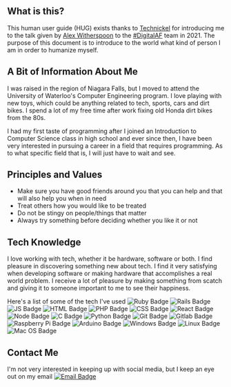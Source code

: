 ## What is this?
This human user guide (HUG) exists thanks to [Technickel](https://github.com/Technickel-Dev) for introducing me to the talk given by [Alex Witherspoon](https://github.com/alexwitherspoon) to the [#DigitalAF](https://digitalaf.ca/) team in 2021. The purpose of this document is to introduce to the world what kind of person I am in order to humanize myself.  

## A Bit of Information About Me
I was raised in the region of Niagara Falls, but I moved to attend the University of Waterloo's Computer Engineering program. I love playing with new toys, which could be anything related to tech, sports, cars and dirt bikes. I spend a lot of my free time after work fixing old Honda dirt bikes from the 80s.

I had my first taste of programming after I joined an Introduction to Computer Science class in high school and ever since then, I have been very interested in pursuing a career in a field that requires programming. As to what specific field that is, I will just have to wait and see.

## Principles and Values
- Make sure you have good friends around you that you can help and that will also help you when in need
- Treat others how you would like to be treated
- Do not be stingy on people/things that matter
- Always try something before deciding whether you like it or not

## Tech Knowledge
I love working with tech, whether it be hardware, software or both. I find pleasure in discovering something new about tech. I find it very satisfying when developing software or making hardware that accomplishes a real world problem. I receive a lot of pleasure by making something from scatch and giving it to someone important to me to see their happiness.

Here's a list of some of the tech I've used
![Ruby Badge](https://img.shields.io/badge/Ruby-CC342D?style=flat&logo=ruby&logoColor=white)
![Rails Badge](https://img.shields.io/badge/Ruby_on_Rails-CC0000?style=flat&logo=ruby-on-rails&logoColor=white)
![JS Badge](https://img.shields.io/badge/JavaScript-323330?style=flat&logo=javascript&logoColor=F7DF1E)
![HTML Badge](https://img.shields.io/badge/HTML5-E34F26?style=flat&logo=html5&logoColor=white)
![PHP Badge](https://img.shields.io/badge/PHP-777BB4?style=for-the-badge&logo=php&logoColor=white)
![CSS Badge](https://img.shields.io/badge/CSS3-1572B6?style=for-the-badge&logo=css3&logoColor=white)
![React Badge](https://img.shields.io/badge/React.js-20232A?style=flat&logo=react&logoColor=61DAFB)
![Node Badge](https://img.shields.io/badge/Node.js-20232A?style=flat&logo=Node.js&logoColor=339933)
![C Badge](https://img.shields.io/badge/C/C++-000080?style=flat&logo=c&logoColor=darkgreen)
![Python Badge](https://img.shields.io/badge/Python-FFD43B?style=flat&logo=python&logoColor=darkgreen)
![Git Badge](https://img.shields.io/badge/GIT-E44C30?style=flat&logo=git&logoColor=white)
![Gitlab Badge](https://img.shields.io/badge/GitLab-330F63?style=for-the-badge&logo=gitlab&logoColor=white)
![Raspberry Pi Badge](https://img.shields.io/badge/Raspberry%20Pi-A22846?style=flat&logo=Raspberry%20Pi&logoColor=white)
![Arduino Badge](https://img.shields.io/badge/Arduino-00979D?style=flat&logo=Arduino&logoColor=white)
![Windows Badge](https://img.shields.io/badge/Windows_XP-003399?style=for-the-badge&logo=windows-xp&logoColor=white)
![Linux Badge](https://img.shields.io/badge/Ubuntu-E95420?style=for-the-badge&logo=ubuntu&logoColor=white)
![Mac OS Badge](https://img.shields.io/badge/mac%20os-000000?style=for-the-badge&logo=apple&logoColor=white)

## Contact Me
I'm not very interested in keeping up with social media, but I keep an eye out on my email [![Email Badge](https://img.shields.io/badge/williamcwtam@gmail.com-D14836?style=flat&logo=gmail&logoColor=white)](mailto:williamcwtam@gmail.com)
